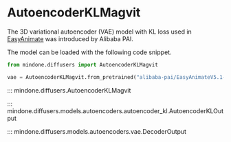 <!--Copyright 2025 The HuggingFace Team. All rights reserved.

Licensed under the Apache License, Version 2.0 (the "License"); you may not use this file except in compliance with
the License. You may obtain a copy of the License at

http://www.apache.org/licenses/LICENSE-2.0

Unless required by applicable law or agreed to in writing, software distributed under the License is distributed on
an "AS IS" BASIS, WITHOUT WARRANTIES OR CONDITIONS OF ANY KIND, either express or implied. See the License for the
specific language governing permissions and limitations under the License. -->

# AutoencoderKLMagvit

The 3D variational autoencoder (VAE) model with KL loss used in [EasyAnimate](https://github.com/aigc-apps/EasyAnimate) was introduced by Alibaba PAI.

The model can be loaded with the following code snippet.

```python
from mindone.diffusers import AutoencoderKLMagvit

vae = AutoencoderKLMagvit.from_pretrained("alibaba-pai/EasyAnimateV5.1-12b-zh", subfolder="vae", mindspore_dtype=ms.float16).to("cuda")
```

::: mindone.diffusers.AutoencoderKLMagvit

::: mindone.diffusers.models.autoencoders.autoencoder_kl.AutoencoderKLOutput

::: mindone.diffusers.models.autoencoders.vae.DecoderOutput
